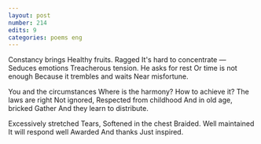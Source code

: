 ```yaml
---
layout: post
number: 214
edits: 9
categories: poems eng
---
```


Constancy brings
Healthy fruits.
Ragged
It's hard to concentrate —
Seduces emotions
Treacherous tension. 
He asks for rest
Or time is not enough
Because it trembles and waits
Near misfortune.

You and the circumstances
Where is the harmony?
How to achieve it?
The laws are right
Not ignored,
Respected from childhood
And in old age, bricked
Gather
And they learn to distribute.

Excessively stretched
Tears,
Softened in the chest
Braided. 
Well maintained
It will respond well 
Awarded 
And thanks 
Just inspired.
